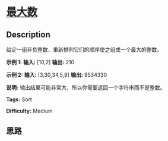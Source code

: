 # [最大数][title]

## Description

给定一组非负整数，重新排列它们的顺序使之组成一个最大的整数。

**示例 1:**
            **输入:** [10,2]    **输出:** 210

**示例  2:**
            **输入:** [3,30,34,5,9]    **输出:** 9534330

**说明:** 输出结果可能非常大，所以你需要返回一个字符串而不是整数。


**Tags:** Sort

**Difficulty:** Medium

## 思路

[title]: https://leetcode-cn.com/problems/largest-number
